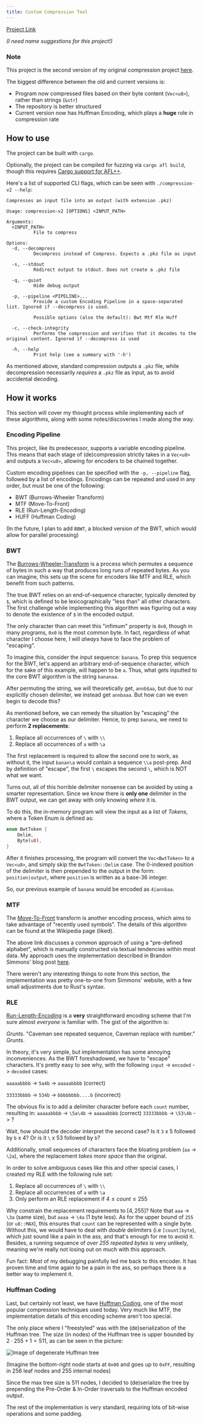 ```yaml
---
title: Custom Compression Tool
---
```


[Project Link](https://github.com/zSuperx/compression-v2)

_(I need name suggestions for this project!)_

### Note

This project is the second version of my original compression project
[here](https://github.com/piyushkumbhare/compression).

The biggest difference between the old and current versions is:

- Program now compressed files based on their byte content (`Vec<u8>`), rather
  than strings (`&str`)
- The repository is better structured
- Current version now has Huffman Encoding, which plays a **huge** role in
  compression rate

## How to use

The project can be built with `cargo`.

Optionally, the project can be compiled for fuzzing via `cargo afl build`,
though this requires
[Cargo support for AFL++](https://rust-fuzz.github.io/book/afl.html).

Here's a list of supported CLI flags, which can be seen with
`./compression-v2 --help`:

```
Compresses an input file into an output (with extension .pkz)

Usage: compression-v2 [OPTIONS] <INPUT_PATH>

Arguments:
  <INPUT_PATH>
          File to compress

Options:
  -d, --decompress
          Decompress instead of Compress. Expects a .pkz file as input

  -s, --stdout
          Redirect output to stdout. Does not create a .pkz file

  -q, --quiet
          Hide debug output

  -p, --pipeline <PIPELINE>...
          Provide a custom Encoding Pipeline in a space-separated list. Ignored if --decompress is used.
          
          Possible options (also the default): Bwt Mtf Rle Huff

  -c, --check-integrity
          Performs the compression and verifies that it decodes to the original content. Ignored if --decompress is used

  -h, --help
          Print help (see a summary with '-h')
```

As mentioned above, standard compression outputs a `.pkz` file, while
decompression necessarily _requires_ a `.pkz` file as input, as to avoid
accidental decoding.

## How it works

This section will cover my thought process while implementing each of these
algorithms, along with some notes/discoveries I made along the way.

### Encoding Pipeline

This project, like its predecessor, supports a variable encoding pipeline. This
means that each stage of (de)compression strictly takes in a `Vec<u8>` and
outputs a `Vec<u8>`, allowing for encoders to be chained together.

Custom encoding pipelines can be specified with the `-p, --pipeline` flag,
followed by a list of encodings. Encodings can be repeated and used in any
order, but must be one of the following:

- BWT (Burrows-Wheeler Transform)
- MTF (Move-To-Front)
- RLE (Run-Length-Encoding)
- HUFF (Huffman Coding)

(In the future, I plan to add `BBWT`, a blocked version of the BWT, which would
allow for parallel processing)

### BWT

The
[Burrows-Wheeler-Transform](https://en.wikipedia.org/wiki/Burrows%E2%80%93Wheeler_transform)
is a process which permutes a sequence of bytes in such a way that produces long
runs of repeated bytes. As you can imagine, this sets up the scene for encoders
like MTF and RLE, which benefit from such patterns.

The true BWT relies on an end-of-sequence character, typically denoted by `$`,
which is defined to be lexicographically "less than" all other characters. The
first challenge while implementing this algorithm was figuring out a way to
denote the existence of `$` in the encoded output.

The only character than can meet this "infimum" property is `0x0`, though in
many programs, `0x0` is the most common byte. In fact, regardless of what
character I choose here, I will _always_ have to face the problem of "escaping".

To imagine this, consider the input sequence: `banana`. To prep this sequence
for the BWT, let's append an arbitrary end-of-sequence character, which for the
sake of this example, will happen to be `a`. Thus, what gets inputted to the
core BWT algorithm is the string `bananaa`.

After permuting the string, we will theoretically get, `annb$aa`, but due to our
explicitly chosen delimiter, we instead get `annbaaa`. But how can we even begin
to decode this?

As mentioned before, we can remedy the situation by "escaping" the character we
choose as our delimiter. Hence, to prep `banana`, we need to perform **2
replacements**:

1. Replace all occurrences of `\` with `\\`
2. Replace all occurrences of `a` with `\a`

The first replacement is required to allow the second one to work, as without
it, the input `banan\a` would contain a sequence `\\a` post-prep. And by
definition of "escape", the first `\` escapes the second `\`, which is NOT what
we want.

Turns out, all of this horrible delimiter nonsense can be avoided by using a
smarter representation. Since we know there is **only one** delimiter in the BWT
output, we can get away with only knowing _where_ it is.

To do this, the in-memory program will view the input as a list of _Tokens_,
where a Token Enum is defined as:

```rust
enum BwtToken {
    Delim,
    Byte(u8),
}
```

After it finishes processing, the program will convert the `Vec<BwtToken>` to a
`Vec<u8>`, and simply skip the `BwtToken::Delim` case. The 0-indexed position of
the delimiter is then prepended to the output in the form: `position|output`,
where `position` is written as a base-36 integer.

So, our previous example of `banana` would be encoded as `4|annbaa`.

### MTF

The [Move-To-Front](https://en.wikipedia.org/wiki/Move-to-front_transform)
transform is another encoding process, which aims to take advantage of "recently
used symbols". The details of this algorithm can be found at the Wikipedia page
(liked).

The above link discusses a common approach of using a "pre-defined alphabet",
which is manually constructed via textual tendencies within most data. My
approach uses the implementation described in Brandon Simmons' blog post
[here](brandon.si/code/an-adaptive-move-to-front-algorithm/).

There weren't any interesting things to note from this section, the
implementation was pretty one-to-one from Simmons' website, with a few small
adjustments due to Rust's syntax.

### RLE

[Run-Length-Encoding](https://en.wikipedia.org/wiki/Run-length_encoding) is a
**very** straightforward encoding scheme that I'm sure almost _everyone_ is
familiar with. The gist of the algorithm is:

_Grunts_. "Caveman see repeated sequence, Caveman replace with number."
_Grunts_.

In theory, it's very simple, but implementation has some annoying
inconveniences. As the BWT foreshadowed, we have to "escape" characters. It's
pretty easy to see why, with the following `input` -> `encoded` -> `decoded`
cases:

`aaaaabbbb` -> `5a4b` -> `aaaaabbbb` (correct)

`33333bbbb` -> `534b` -> `bbbbbbbb....b` (incorrect)

The obvious fix is to add a delimiter character before each `count` number,
resulting in: `aaaaabbbb` -> `\5a\4b` -> `aaaaabbbb` (correct) `33333bbbb` ->
`\53\4b` -> ?

Wait, how should the decoder interpret the second case? Is it `3` x 5 followed
by `b` x 4? Or is it `\` x 53 followed by `b`?

Additionally, small sequences of characters face the bloating problem (`aa` ->
`\2a`), where the replacement _takes more space_ than the original.

In order to solve ambiguous cases like this and other special cases, I created
my RLE with the following rule set:

1. Replace all occurrences of `\` with `\\`
2. Replace all occurrences of `a` with `\a`
3. Only perform an RLE replacement if $4 \leq count \leq 255$

Why constrain the replacement requirements to $[4, 255]$? Note that `aaa` ->
`\3a` (same size), but `aaaa` -> `\4a` (1 byte less). As for the upper bound of
`255` (or `u8::MAX`), this ensures that `count` can be represented with a single
byte. Without this, we would have to deal with _double_ delimiters (i.e
`[count]byte`), which just sound like a pain in the ass, and that's enough for
me to avoid it. Besides, a running sequence of _over 255 repeated bytes_ is very
unlikely, meaning we're really not losing out on much with this approach.

Fun fact: _Most_ of my debugging painfully led me back to this encoder. It has
proven time and time again to be a pain in the ass, so perhaps there is a better
way to implement it.

### Huffman Coding

Last, but certainly not least, we have
[Huffman Coding](https://en.wikipedia.org/wiki/Huffman_coding), one of the most
popular compression techniques used today. Very much like MTF, the
implementation details of this encoding scheme aren't too special.

The only place where I "freestyled" was with the (de)serialization of the
Huffman tree. The size (in nodes) of the Huffman tree is upper bounded by
$2 \cdot 255 + 1 = 511$, as can be seen in the picture:

![Image of degenerate Huffman tree](https://www.researchgate.net/publication/306085393/figure/fig4/AS:394610267443204@1471093827215/The-Huffman-Fibonacci-coding-tree-for-the-eight-Fibonacci-numbers-as-symbol-frequencies.png)

(Imagine the bottom-right node starts at `0x00` and goes up to `0xFF`, resulting
in 256 leaf nodes and 255 internal nodes)

Since the max tree size is 511 nodes, I decided to (de)serialize the tree by
prepending the Pre-Order & In-Order traversals to the Huffman encoded output.

The rest of the implementation is very standard, requiring lots of bit-wise
operations and some padding.
